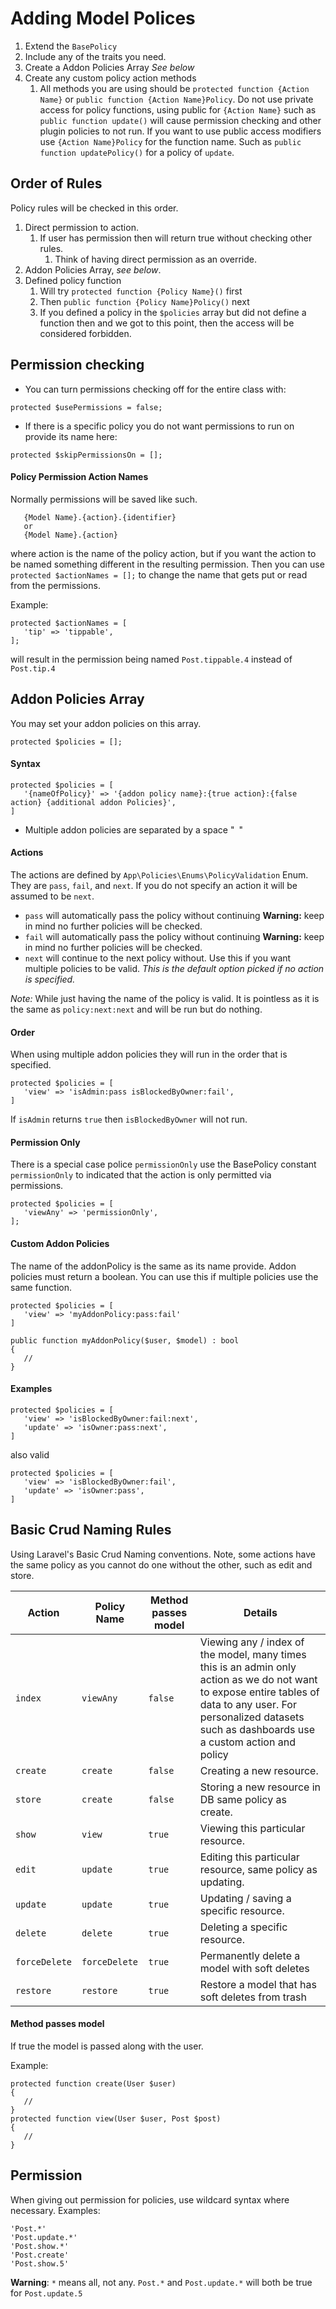 # Adding Model Polices

1. Extend the `BasePolicy`
2. Include any of the traits you need.
3. Create a Addon Policies Array *See below*
4. Create any custom policy action methods
   1. All methods you are using should be `protected function {Action Name}` or `public function {Action Name}Policy`.
      Do not use private access for policy functions, using public for `{Action Name}` such as `public function update()`
      will cause permission checking and other plugin policies to not run. If you want to use public access modifiers
      use `{Action Name}Policy` for the function name. Such as `public function updatePolicy()` for a policy
      of `update`.

## Order of Rules
Policy rules will be checked in this order.
1. Direct permission to action.
   1. If user has permission then will return true without checking other rules.
      1. Think of having direct permission as an override.
2. Addon Policies Array, *see below*.
3. Defined policy function
   1. Will try `protected function {Policy Name}()` first
   2. Then `public function {Policy Name}Policy()` next
   3. If you defined a policy in the `$policies` array but did not define a function then and we got to this point, then
      the access will be considered forbidden.

## Permission checking
- You can turn permissions checking off for the entire class with:
```
protected $usePermissions = false;
```
- If there is a specific policy you do not want permissions to run on provide its name here:
```
protected $skipPermissionsOn = [];
```
#### Policy Permission Action Names
Normally permissions will be saved like such.
```
   {Model Name}.{action}.{identifier}
   or
   {Model Name}.{action}
```
where action is the name of the policy action, but if you want the action to be named something different in the
resulting permission. Then you can use `protected $actionNames = [];` to change the name that gets put or read from the
permissions.

Example:
```
protected $actionNames = [
   'tip' => 'tippable',
];
```
will result in the permission being named `Post.tippable.4` instead of `Post.tip.4`


## Addon Policies Array
You may set your addon policies on this array.
```
protected $policies = [];
```
#### Syntax
```
protected $policies = [
   '{nameOfPolicy}' => '{addon policy name}:{true action}:{false action} {additional addon Policies}',
]
```
- Multiple addon policies are separated by a space "` `"

#### Actions
The actions are defined by `App\Policies\Enums\PolicyValidation` Enum. They are `pass`, `fail`, and `next`. If you do
not specify an action it will be assumed to be `next`.
- `pass` will automatically pass the policy without continuing **Warning:** keep in mind no further policies will be checked.
- `fail` will automatically pass the policy without continuing **Warning:** keep in mind no further policies will be checked.
- `next` will continue to the next policy without. Use this if you want multiple policies to be valid. *This is the
  default option picked if no action is specified.*

*Note:* While just having the name of the policy is valid. It is pointless as it is the same as `policy:next:next` and
will be run but do nothing.

#### Order
When using multiple addon policies they will run in the order that is specified.
```
protected $policies = [
   'view' => 'isAdmin:pass isBlockedByOwner:fail',
]
```
If `isAdmin` returns `true` then `isBlockedByOwner` will not run.

#### Permission Only
There is a special case police `permissionOnly` use the BasePolicy constant `permissionOnly` to indicated that the action is
only permitted via permissions.
```
protected $policies = [
   'viewAny' => 'permissionOnly',
];
```

#### Custom Addon Policies
The name of the addonPolicy is the same as its name provide. Addon policies must return a boolean.
You can use this if multiple policies use the same function.
```
protected $policies = [
   'view' => 'myAddonPolicy:pass:fail'
]

public function myAddonPolicy($user, $model) : bool
{
   //
}
```

#### Examples
```
protected $policies = [
   'view' => 'isBlockedByOwner:fail:next',
   'update' => 'isOwner:pass:next',
]
```
also valid
```
protected $policies = [
   'view' => 'isBlockedByOwner:fail',
   'update' => 'isOwner:pass',
]
```





## Basic Crud Naming Rules

Using Laravel's Basic Crud Naming conventions. Note, some actions have the same policy as you cannot do one without the
other, such as edit and store.

| Action        | Policy Name   | Method passes model | Details                                                                                                                                                                                                              |
|---------------|---------------|---------------------|----------------------------------------------------------------------------------------------------------------------------------------------------------------------------------------------------------------------|
| `index`       | `viewAny`     | `false`             | Viewing any / index of the model, many times this is an admin only action as we do not want to expose entire tables of data to any user. For personalized datasets such as dashboards use a custom action and policy |
| `create`      | `create`      | `false`             | Creating a new resource.                                                                                                                                                                                             |
| `store`       | `create`      | `false`             | Storing a new resource in DB same policy as create.                                                                                                                                                                  |
| `show`        | `view`        | `true`              | Viewing this particular resource.                                                                                                                                                                                    |
| `edit`        | `update`      | `true`              | Editing this particular resource, same policy as updating.                                                                                                                                                           |
| `update`      | `update`      | `true`              | Updating / saving a specific resource.                                                                                                                                                                               |
| `delete`      | `delete`      | `true`              | Deleting a specific resource.                                                                                                                                                                                        |
| `forceDelete` | `forceDelete` | `true`              | Permanently delete a model with soft deletes                                                                                                                                                                         |
| `restore`     | `restore`     | `true`              | Restore a model that has soft deletes from trash                                                                                                                                                                     |

#### Method passes model
If true the model is passed along with the user.

Example:
```
protected function create(User $user)
{
   //
}
protected function view(User $user, Post $post)
{
   //
}
```

## Permission
When giving out permission for policies, use wildcard syntax where necessary.
Examples:
```
'Post.*'
'Post.update.*'
'Post.show.*'
'Post.create'
'Post.show.5'
```
**Warning**: `*` means all, not any.
`Post.*` and `Post.update.*` will both be true for `Post.update.5`
